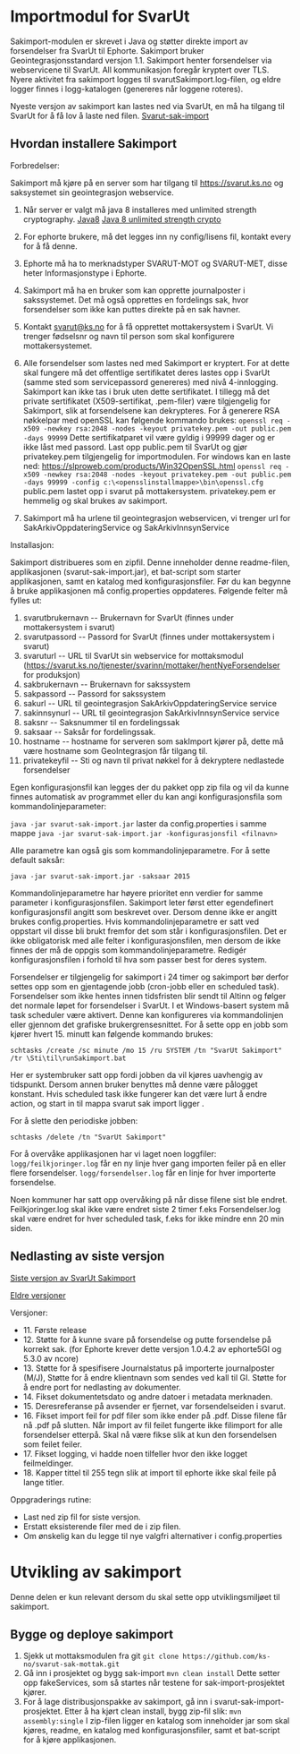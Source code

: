 Importmodul for SvarUt
===================================

Sakimport-modulen er skrevet i Java og støtter direkte import av forsendelser fra SvarUt til Ephorte. Sakimport bruker
Geointegrasjonsstandard versjon 1.1. Sakimport henter forsendelser via webservicene til SvarUt. All kommunikasjon
foregår kryptert over TLS. Nyere aktivitet fra sakimport logges til svarutSakimport.log-filen, og eldre logger finnes i
logg-katalogen (genereres når loggene roteres).

Nyeste versjon av sakimport kan lastes ned via SvarUt, en må ha tilgang til SvarUt for å få lov å laste ned filen.
[Svarut-sak-import](https://svarut.ks.no/releases/svarut-sak-import-latest.zip)

Hvordan installere Sakimport
-----------------------------------

Forbredelser:

Sakimport må kjøre på en server som har tilgang til https://svarut.ks.no og saksystemet sin geointegrasjon webservice.

1. Når server er valgt må java 8 installeres med unlimited strength cryptography.
[Java8](http://www.oracle.com/technetwork/java/javase/downloads/index.html)
[Java 8 unlimited strength crypto](http://www.oracle.com/technetwork/java/javase/downloads/jce8-download-2133166.html)

2. For ephorte brukere, må det legges inn ny config/lisens fil, kontakt every for å få denne.

2. Ephorte må ha to merknadstyper SVARUT-MOT og SVARUT-MET, disse heter Informasjonstype i Ephorte.

3. Sakimport må ha en bruker som kan opprette journalposter i sakssystemet. Det må også opprettes en fordelings sak, hvor forsendelser som ikke
kan puttes direkte på en sak havner.

4. Kontakt svarut@ks.no for å få opprettet mottakersystem i SvarUt. Vi trenger fødselsnr og navn til person som skal konfigurere mottakersystemet.

5. Alle forsendelser som lastes ned med Sakimport er kryptert. For at dette skal fungere må det offentlige sertifikatet
deres lastes opp i SvarUt (samme sted som servicepassord genereres) med nivå 4-innlogging. Sakimport kan ikke tas i bruk
uten dette sertifikatet. I tillegg må det private sertifikatet (X509-sertifikat, .pem-filer) være tilgjengelig for
Sakimport, slik at forsendelsene kan dekrypteres. For å generere RSA nøkkelpar med openSSL kan følgende kommando brukes:
`openssl req -x509 -newkey rsa:2048 -nodes -keyout privatekey.pem -out public.pem -days 99999`
Dette sertifikatparet vil være gyldig i 99999 dager og er ikke låst med passord. Last opp public.pem til SvarUt og gjør
privatekey.pem tilgjengelig for importmodulen.
For windows kan en laste ned: https://slproweb.com/products/Win32OpenSSL.html
`openssl req -x509 -newkey rsa:2048 -nodes -keyout privatekey.pem -out public.pem -days 99999 -config c:\<opensslinstallmappe>\bin\openssl.cfg`
public.pem lastet opp i svarut på mottakersystem.
privatekey.pem er hemmelig og skal brukes av sakimport.

6. Sakimport må ha urlene til geointegrasjon webservicen, vi trenger url for SakArkivOppdateringService og SakArkivInnsynService

Installasjon:

Sakimport distribueres som en zipfil. Denne inneholder denne readme-filen, applikasjonen (svarut-sak-import.jar), et
bat-script som starter applikasjonen, samt en katalog med konfigurasjonsfiler. Før du kan begynne å bruke applikasjonen
må config.properties oppdateres. Følgende felter må fylles ut:

1. svarutbrukernavn -- Brukernavn for SvarUt (finnes under mottakersystem i svarut)
2. svarutpassord -- Passord for SvarUt (finnes under mottakersystem i svarut)
3. svaruturl -- URL til SvarUt sin webservice for mottaksmodul (https://svarut.ks.no/tjenester/svarinn/mottaker/hentNyeForsendelser for produksjon)
4. sakbrukernavn -- Brukernavn for sakssystem
5. sakpassord -- Passord for sakssystem
6. sakurl -- URL til geointegrasjon SakArkivOppdateringService service
4. sakinnsynurl -- URL til geointegrasjon SakArkivInnsynService service
7. saksnr -- Saksnummer til en fordelingssak
8. saksaar -- Saksår for fordelingssak.
9. hostname -- hostname for serveren som sakImport kjører på, dette må være hostname som GeoIntegrasjon får tilgang til.
9. privatekeyfil -- Sti og navn til privat nøkkel for å dekryptere nedlastede forsendelser

Egen konfigurasjonsfil kan legges der du pakket opp zip fila og vil da kunne finnes automatisk av programmet eller du kan angi konfigurasjonsfila som kommandolinjeparameter:

`java -jar svarut-sak-import.jar` laster da config.properties i samme mappe
`java -jar svarut-sak-import.jar -konfigurasjonsfil <filnavn>`

Alle parametre kan også gis som kommandolinjeparametre. For å sette default saksår:

`java -jar svarut-sak-import.jar -saksaar 2015`

Kommandolinjeparametre har høyere prioritet enn verdier for samme parameter i konfigurasjonsfilen. Sakimport leter
først etter egendefinert konfigurasjonsfil angitt som beskrevet over. Dersom denne ikke er angitt brukes
config.properties. Hvis kommandolinjeparametre er satt ved oppstart vil disse bli brukt fremfor det som står i
konfigurasjonsfilen. Det er ikke obligatorisk med alle felter i konfigurasjonsfilen, men dersom de ikke finnes der må
de oppgis som kommandolinjeparametre. Redigér konfigurasjonsfilen i forhold til hva som passer best for deres system.

Forsendelser er tilgjengelig for sakimport i 24 timer og sakimport bør derfor settes opp som en gjentagende jobb
(cron-jobb eller en scheduled task). Forsendelser som ikke hentes innen tidsfristen blir sendt til Altinn og følger det
normale løpet for forsendelser i SvarUt. I et Windows-basert system må task scheduler være aktivert. Denne kan
konfigureres via kommandolinjen eller gjennom det grafiske brukergrensesnittet. For å sette opp en jobb som kjører
hvert 15. minutt kan følgende kommando brukes:

`schtasks /create /sc minute /mo 15 /ru SYSTEM /tn "SvarUt Sakimport" /tr \Sti\til\runSakimport.bat`

Her er systembruker satt opp fordi jobben da vil kjøres uavhengig av tidspunkt. Dersom annen bruker benyttes må denne
være pålogget konstant. Hvis scheduled task ikke fungerer kan det være lurt å endre action, og start in til mappa svarut sak import ligger
.

For å slette den periodiske jobben:

`schtasks /delete /tn "SvarUt Sakimport"`

For å overvåke applikasjonen har vi laget noen loggfiler:
`logg/feilkjoringer.log` får en ny linje hver gang importen feiler på en eller flere forsendelser.
`logg/forsendelser.log` får en linje for hver importerte forsendelse.

Noen kommuner har satt opp overvåking på når disse filene sist ble endret. Feilkjoringer.log skal ikke være endret siste 2 timer f.eks
Forsendelser.log skal være endret for hver scheduled task, f.eks for ikke mindre enn 20 min siden.

Nedlasting av siste versjon
-----------------------------------

[Siste versjon av SvarUt Sakimport](https://svarut.ks.no/releases/svarut-sak-import-latest.zip)

[Eldre versjoner](https://svarut.ks.no/releases/)

Versjoner:

<ul>
    <li>11. Første release</li>
    <li>12. Støtte for å kunne svare på forsendelse og putte forsendelse på korrekt sak. (for Ephorte krever dette versjon 1.0.4.2 av ephorte5GI og 5.3.0 av ncore)
    </li>
    <li>13. Støtte for å spesifisere Journalstatus på importerte journalposter (M/J), Støtte for å endre klientnavn som sendes ved kall til GI. Støtte for å endre port for nedlasting av dokumenter.
    </li>
    <li>14. Fikset dokumentetsdato og andre datoer i metadata merknaden.
    </li>
    <li>15. Deresreferanse på avsender er fjernet, var forsendelseiden i svarut. 
    </li>
    <li>16. Fikset import feil for pdf filer som ikke ender på .pdf. Disse filene får nå .pdf på slutten.
            Når import av fil feilet fungerte ikke filimport for alle forsendelser etterpå. Skal nå være fikse slik at kun den forsendelsen som feilet feiler.
    </li>
    <li>17. Fikset logging, vi hadde noen tilfeller hvor den ikke logget feilmeldinger.
    </li>
    <li>18. Kapper tittel til 255 tegn slik at import til ephorte ikke skal feile på lange titler.
        </li>
</ul>

Oppgraderings rutine:
* Last ned zip fil for siste versjon.
* Erstatt eksisterende filer med de i zip filen.
* Om ønskelig kan du legge til nye valgfri alternativer i config.properties





Utvikling av sakimport
===================================

Denne delen er kun relevant dersom du skal sette opp utviklingsmiljøet til sakimport.


Bygge og deploye sakimport
-----------------------------------
1. Sjekk ut mottaksmodulen fra git `git clone https://github.com/ks-no/svarut-sak-mottak.git`
2. Gå inn i prosjektet og bygg sak-import `mvn clean install` Dette setter opp fakeServices, som så startes når testene
for sak-import-prosjektet kjører.
3. For å lage distribusjonspakke av sakimport, gå inn i svarut-sak-import-prosjektet. Etter å ha kjørt clean install,
bygg zip-fil slik: `mvn assembly:single`
I zip-filen ligger en katalog som inneholder jar som skal kjøres, readme, en katalog med konfigurasjonsfiler, samt et
bat-script for å kjøre applikasjonen.
